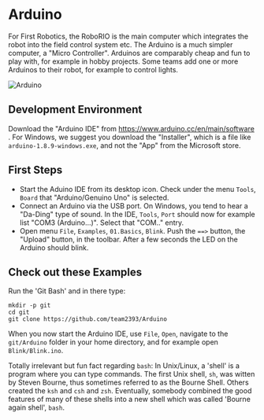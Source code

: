 Arduino
=======

For First Robotics, the RoboRIO is the main computer which integrates
the robot into the field control system etc.
The Arduino is a much simpler computer, a "Micro Controller".
Arduinos are comparably cheap and fun to play with,
for example in hobby projects.
Some teams add one or more Arduinos to their robot, for example to control lights.

![Arduino](https://upload.wikimedia.org/wikipedia/commons/thumb/3/38/Arduino_Uno_-_R3.jpg/440px-Arduino_Uno_-_R3.jpg)

Development Environment
-----------------------

Download the "Arduino IDE" from https://www.arduino.cc/en/main/software .
For Windows, we suggest you download the "Installer",
which is a file like `arduino-1.8.9-windows.exe`,
and not the "App" from the Microsoft store.

First Steps
-----------

 * Start the Aduino IDE from its desktop icon.
   Check under the menu `Tools`, `Board` that "Arduino/Genuino Uno" is selected.
 * Connect an Arduino via the USB port.
   On Windows, you tend to hear a "Da-Ding" type of sound.
   In the IDE, `Tools`, `Port` should now for example list "COM3 (Arduino...)".
   Select that "COM.." entry.
 * Open menu `File`, `Examples`, `01.Basics`, `Blink`.
   Push the `==>` button, the "Upload" button, in the toolbar.
   After a few seconds the LED on the Arduino should blink.

Check out these Examples
------------------------

Run the 'Git Bash' and in there type:

```
mkdir -p git
cd git
git clone https://github.com/team2393/Arduino
```

When you now start the Arduino IDE, use `File`, `Open`,
navigate to the `git/Arduino` folder in your home directory,
and for example open `Blink/Blink.ino`.

Totally irrelevant but fun fact regarding `bash`:
In Unix/Linux, a 'shell' is a program where you can type commands.
The first Unix shell, `sh`, was witten by Steven Bourne,
thus sometimes referred to as the Bourne Shell.
Others created the `ksh` and `csh` and `zsh`.
Eventually, somebody combined the good features of many of these shells
into a new shell which was called 'Bourne again shell', `bash`.
